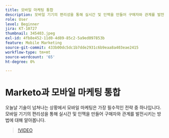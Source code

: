 ```yaml
---
title: 모바일 마케팅 통합
description: 모바일 기기의 편리성을 통해 실시간 및 인맥을 만들어 구매자와 관계를 발전시키는 방법에 대해 알아봅니다.
role: User
level: Beginner
jira: KT-10727
thumbnail: 345403.jpeg
exl-id: 4fb8e452-11d0-4d89-85c2-5a9ed097853b
feature: Mobile Marketing
source-git-commit: 433b00dc5dc1b7dde2931c6b9eaa8a403eae2415
workflow-type: tm+mt
source-wordcount: '65'
ht-degree: 0%

---
```


# Marketo과 모바일 마케팅 통합

오늘날 기술이 넘쳐나는 상황에서 모바일 마케팅은 가장 필수적인 전략 중 하나입니다. 모바일 기기의 편리성을 통해 실시간 및 인맥을 만들어 구매자와 관계를 발전시키는 방법에 대해 알아봅니다.

>[!VIDEO](https://video.tv.adobe.com/v/345403/?quality=12&learn=on)
